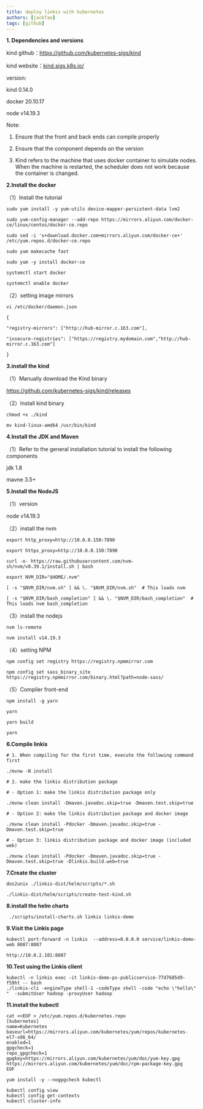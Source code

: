 ```yaml
---
title: deploy linkis with kubernetes
authors: [jackTao]
tags: [github]
---
```


**1. Dependencies and versions**

kind github：https://github.com/kubernetes-sigs/kind

kind website：[kind.sigs.k8s.io/](https://kind.sigs.k8s.io/)

version:

kind 0.14.0

docker  20.10.17

node v14.19.3

Note:

1. Ensure that the front and back ends can compile properly

2. Ensure that the component depends on the version

3. Kind refers to the machine that uses docker container to simulate nodes. When the machine is restarted, the scheduler does not work because the container is changed.

 

**2.Install the docker**

（1）Install the tutorial

```
sudo yum install -y yum-utils device-mapper-persistent-data lvm2

sudo yum-config-manager --add-repo https://mirrors.aliyun.com/docker-ce/linux/centos/docker-ce.repo

sudo sed -i 's+download.docker.com+mirrors.aliyun.com/docker-ce+' /etc/yum.repos.d/docker-ce.repo

sudo yum makecache fast

sudo yum -y install docker-ce

systemctl start docker

systemctl enable docker
```



（2）setting image mirrors

```
vi /etc/docker/daemon.json

{

"registry-mirrors": ["http://hub-mirror.c.163.com"],

"insecure-registries": ["https://registry.mydomain.com","http://hub-mirror.c.163.com"]

}
```



**3.install the kind**

（1）Manually download the Kind binary

https://github.com/kubernetes-sigs/kind/releases

（2）Install kind binary

```
chmod +x ./kind

mv kind-linux-amd64 /usr/bin/kind
```



**4.Install the JDK and Maven**

（1）Refer to the general installation tutorial to install the following components

jdk 1.8

mavne 3.5+

**5.Install the NodeJS**

（1）version

node v14.19.3

（2）install the nvm

```
export http_proxy=http://10.0.0.150:7890

export https_proxy=http://10.0.0.150:7890

curl -o- https://raw.githubusercontent.com/nvm-sh/nvm/v0.39.1/install.sh | bash

export NVM_DIR="$HOME/.nvm"

[ -s "$NVM_DIR/nvm.sh" ] && \. "$NVM_DIR/nvm.sh"  # This loads nvm

[ -s "$NVM_DIR/bash_completion" ] && \. "$NVM_DIR/bash_completion"  # This loads nvm bash_completion
```



（3）install the nodejs

```
nvm ls-remote

nvm install v14.19.3
```



（4）setting NPM

```
npm config set registry https://registry.npmmirror.com

npm config set sass_binary_site https://registry.npmmirror.com/binary.html?path=node-sass/
```



（5）Compiler front-end

```
npm install -g yarn

yarn

yarn build

yarn 
```



**6.Compile linkis**

```
# 1. When compiling for the first time, execute the following command first

./mvnw -N install

# 2. make the linkis distribution package

# - Option 1: make the linkis distribution package only

./mvnw clean install -Dmaven.javadoc.skip=true -Dmaven.test.skip=true

# - Option 2: make the linkis distribution package and docker image

./mvnw clean install -Pdocker -Dmaven.javadoc.skip=true -Dmaven.test.skip=true

# - Option 3: linkis distribution package and docker image (included web)

./mvnw clean install -Pdocker -Dmaven.javadoc.skip=true -Dmaven.test.skip=true -Dlinkis.build.web=true
```





**7.Create the cluster**

```
dos2unix ./linkis-dist/helm/scripts/*.sh

./linkis-dist/helm/scripts/create-test-kind.sh
```





**8.install the helm charts**

```
 ./scripts/install-charts.sh linkis linkis-demo
```





**9.Visit the Linkis page**

```
kubectl port-forward -n linkis  --address=0.0.0.0 service/linkis-demo-web 8087:8087

http://10.0.2.101:8087
```





**10.Test using the Linkis client**

```
kubectl -n linkis exec -it linkis-demo-ps-publicservice-77d7685d9-f59ht -- bash
./linkis-cli -engineType shell-1 -codeType shell -code "echo \"hello\" "  -submitUser hadoop -proxyUser hadoop
```



**11.install the kubectl**

```
cat <<EOF > /etc/yum.repos.d/kubernetes.repo
[kubernetes]
name=Kubernetes
baseurl=https://mirrors.aliyun.com/kubernetes/yum/repos/kubernetes-el7-x86_64/
enabled=1
gpgcheck=1
repo_gpgcheck=1
gpgkey=https://mirrors.aliyun.com/kubernetes/yum/doc/yum-key.gpg https://mirrors.aliyun.com/kubernetes/yum/doc/rpm-package-key.gpg
EOF

yum install -y --nogpgcheck kubectl

kubectl config view  
kubectl config get-contexts  
kubectl cluster-info  
```

